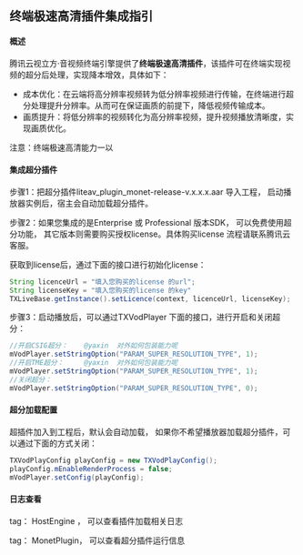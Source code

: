 ## 终端极速高清插件集成指引

#### 概述
腾讯云视立方·音视频终端引擎提供了**终端极速高清插件**，该插件可在终端实现视频的超分后处理，实现降本增效，具体如下：
* 成本优化：在云端将高分辨率视频转为低分辨率视频进行传输，在终端进行超分处理提升分辨率。从而可在保证画质的前提下，降低视频传输成本。
* 画质提升：将低分辨率的视频转化为高分辨率视频，提升视频播放清晰度，实现画质优化。

注意：终端极速高清能力一以

#### 集成超分插件

步骤1：把超分插件liteav_plugin_monet-release-v.x.x.x.aar 导入工程， 启动播放器实例后，宿主会自动加载超分插件。

步骤2：如果您集成的是Enterprise 或 Professional 版本SDK， 可以免费使用超分功能， 其它版本则需要购买授权license。具体购买license 流程请联系腾讯云客服。

获取到license后，通过下面的接口进行初始化license：

```java
String licenceUrl = "填入您购买的license 的url";
String licenseKey = "填入您购买的license 的key"
TXLiveBase.getInstance().setLicence(context, licenceUrl, licenseKey);
```

步骤3：启动播放后，可以通过TXVodPlayer 下面的接口，进行开启和关闭超分：

```java
//开启CSIG超分：    @yaxin  对外如何包装能力呢
mVodPlayer.setStringOption("PARAM_SUPER_RESOLUTION_TYPE", 1);
//开启TME超分：     @yaxin  对外如何包装能力呢
mVodPlayer.setStringOption("PARAM_SUPER_RESOLUTION_TYPE", 1);
//关闭超分：
mVodPlayer.setStringOption("PARAM_SUPER_RESOLUTION_TYPE", 0);
```

#### 超分加载配置

超插件加入到工程后，默认会自动加载， 如果你不希望播放器加载超分插件，可以通过下面的方式关闭：

```java
TXVodPlayConfig playConfig = new TXVodPlayConfig();
playConfig.mEnableRenderProcess = false;
mVodPlayer.setConfig(playConfig);
```

#### 日志查看

tag： HostEngine ， 可以查看插件加载相关日志

tag： MonetPlugin，  可以查看超分插件运行信息

